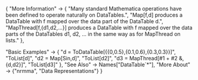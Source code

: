 {
  "More Information" -> {
    "Many standard Mathematica operations have been defined to operate naturally on DataTables.",
    "Map[f,d] produces a DataTable with f mapped over the data part of the DataTable d.",
    "MapThread[f,{d1,d2,...}] produces a DataTable with f mapped over the data parts of the DataTables d1, d2, ... in the same way as for MapThread on lists."
  },

  "Basic Examples" -> {
    "d = ToDataTable[{{0,0.5},{0.1,0.6},{0.3,0.3}}]",
    "ToList[d]",
    "d2 = Map[Sin,d]",
    "ToList[d2]",
    "d3 = MapThread[#1 + #2 &,{d,d2}]",
    "ToList[d3]"
    },
  "See Also" -> 
    Names["DataTable`*"],
  "More About" -> {"nrmma", "Data Representations"}
}
